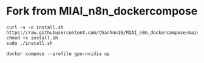 # Fork from MIAI_n8n_dockercompose

```
curl -s -o install.sh https://raw.githubusercontent.com/thanhnn16/MIAI_n8n_dockercompose/main/install.sh
chmod +x install.sh
sudo ./install.sh
```

```
docker compose --profile gpu-nvidia up
```